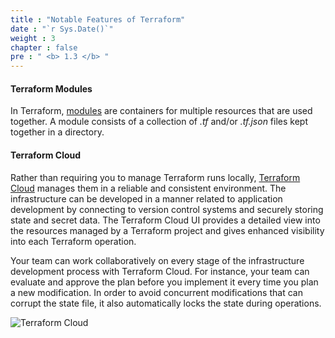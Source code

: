```yaml
---
title : "Notable Features of Terraform"
date : "`r Sys.Date()`"
weight : 3
chapter : false
pre : " <b> 1.3 </b> "
---
```


#### Terraform Modules

In Terraform, [modules](https://developer.hashicorp.com/terraform/language/modules) are containers for multiple resources that are used together. A module consists of a collection of *.tf* and/or *.tf.json* files kept together in a directory.

#### Terraform Cloud

Rather than requiring you to manage Terraform runs locally, [Terraform Cloud](https://developer.hashicorp.com/terraform/cloud-docs) manages them in a reliable and consistent environment. The infrastructure can be developed in a manner related to application development by connecting to version control systems and securely storing state and secret data. The Terraform Cloud UI provides a detailed view into the resources managed by a Terraform project and gives enhanced visibility into each Terraform operation.

Your team can work collaboratively on every stage of the infrastructure development process with Terraform Cloud. For instance, your team can evaluate and approve the plan before you implement it every time you plan a new modification. In order to avoid concurrent modifications that can corrupt the state file, it also automatically locks the state during operations.

![Terraform Cloud](/images/1/3/0001.svg?featherlight=false&width=100pc)
